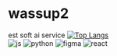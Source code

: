 # wassup2
est soft
ai service
[![Top Langs](https://github-readme-stats.vercel.app/api/top-langs/?username=choiuyeong)](https://github.com/anuraghazra/github-readme-stats)
</br>
![js](https://img.shields.io/badge/JavaScript-F7DF1E?style=for-the-badge&logo=JavaScript&logoColor=blue)
![python](https://img.shields.io/badge/python-F7DF1E?style=for-the-badge&logo=python&logoColor=blue)
![figma](https://img.shields.io/badge/figma-F7DF1E?style=for-the-badge&logo=figma&logoColor=blue)
![react](https://img.shields.io/badge/react-F7DF1E?style=for-the-badge&logo=react&logoColor=blue)